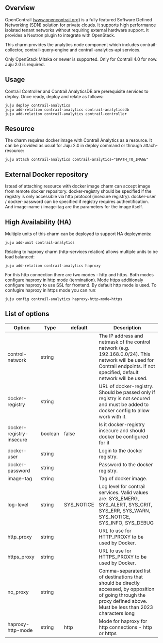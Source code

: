 Overview
--------

OpenContrail (www.opencontrail.org) is a fully featured Software Defined
Networking (SDN) solution for private clouds. It supports high performance
isolated tenant networks without requiring external hardware support. It
provides a Neutron plugin to integrate with OpenStack.

This charm provides the analytics node component which includes
contrail-collector, contrail-query-engine and contrail-analytics-api services.

Only OpenStack Mitaka or newer is supported.
Only for Contrail 4.0 for now.
Juju 2.0 is required.

Usage
-----

Contrail Controller and Contrail AnalyticsDB are prerequisite services to deploy.
Once ready, deploy and relate as follows:

    juju deploy contrail-analytics
    juju add-relation contrail-analytics contrail-analyticsdb
    juju add-relation contrail-analytics contrail-controller

Resource
--------

The charm requires docker image with Contrail Analytics as a resource.
It can be provided as usual for Juju 2.0 in deploy command or
through attach-resource:

    juju attach contrail-analytics contrail-analytics="$PATH_TO_IMAGE"

External Docker repository
--------------------------

Istead of attaching resource with docker image charm can accept image from remote docker repository.
docker-registry should be specified if the registry is only accessible via http protocol (insecure registry).
docker-user / docker-password can be specified if registry requires authentification.
And image-name / image-tag are the parameters for the image itself.

High Availability (HA)
----------------------

Multiple units of this charm can be deployed to support HA deployments:

    juju add-unit contrail-analytics

Relating to haproxy charm (http-services relation) allows multiple units to be
load balanced:

    juju add-relation contrail-analytics haproxy

For this http connection there are two modes - http and https. Both modes configure haproxy in http mode (termination). Mode https additionaly configure haproxy to use SSL for frontend. By default http mode is used. To confugire haproxy in https mode you can run:

    juju config contrail-analytics haproxy-http-mode=https

List of options
---------------

Option   | Type| default | Description
---------|-----|---------|-------------
control-network | string | | The IP address and netmask of the control network (e.g. 192.168.0.0/24). This network will be used for Contrail endpoints. If not specified, default network will be used.
docker-registry | string | | URL of docker-registry. Should be passed only if registry is not secured and must be added to docker config to allow work with it.
docker-registry-insecure | boolean | false | Is it docker-registry insecure and should docker be configured for it
docker-user | string | | Login to the docker registry.
docker-password | string | | Password to the docker registry.
image-tag | string | | Tag of docker image.
log-level | string | SYS_NOTICE | Log level for contrail services. Valid values are: SYS_EMERG, SYS_ALERT, SYS_CRIT, SYS_ERR, SYS_WARN, SYS_NOTICE, SYS_INFO, SYS_DEBUG
http_proxy | string | | URL to use for HTTP_PROXY to be used by Docker.
https_proxy | string | | URL to use for HTTPS_PROXY to be used by Docker.
no_proxy | string | | Comma-separated list of destinations that should be directly accessed, by opposition of going through the proxy defined above. Must be less than 2023 characters long
haproxy-http-mode | string | http | Mode for haproxy for http connections - http or https
